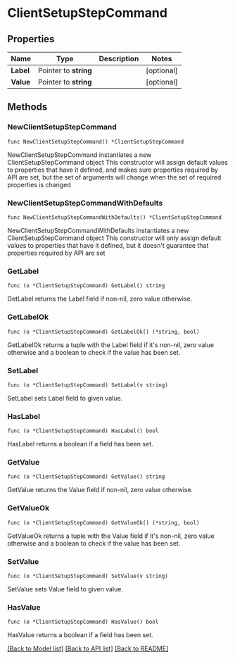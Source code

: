 # ClientSetupStepCommand

## Properties

Name | Type | Description | Notes
------------ | ------------- | ------------- | -------------
**Label** | Pointer to **string** |  | [optional] 
**Value** | Pointer to **string** |  | [optional] 

## Methods

### NewClientSetupStepCommand

`func NewClientSetupStepCommand() *ClientSetupStepCommand`

NewClientSetupStepCommand instantiates a new ClientSetupStepCommand object
This constructor will assign default values to properties that have it defined,
and makes sure properties required by API are set, but the set of arguments
will change when the set of required properties is changed

### NewClientSetupStepCommandWithDefaults

`func NewClientSetupStepCommandWithDefaults() *ClientSetupStepCommand`

NewClientSetupStepCommandWithDefaults instantiates a new ClientSetupStepCommand object
This constructor will only assign default values to properties that have it defined,
but it doesn't guarantee that properties required by API are set

### GetLabel

`func (o *ClientSetupStepCommand) GetLabel() string`

GetLabel returns the Label field if non-nil, zero value otherwise.

### GetLabelOk

`func (o *ClientSetupStepCommand) GetLabelOk() (*string, bool)`

GetLabelOk returns a tuple with the Label field if it's non-nil, zero value otherwise
and a boolean to check if the value has been set.

### SetLabel

`func (o *ClientSetupStepCommand) SetLabel(v string)`

SetLabel sets Label field to given value.

### HasLabel

`func (o *ClientSetupStepCommand) HasLabel() bool`

HasLabel returns a boolean if a field has been set.

### GetValue

`func (o *ClientSetupStepCommand) GetValue() string`

GetValue returns the Value field if non-nil, zero value otherwise.

### GetValueOk

`func (o *ClientSetupStepCommand) GetValueOk() (*string, bool)`

GetValueOk returns a tuple with the Value field if it's non-nil, zero value otherwise
and a boolean to check if the value has been set.

### SetValue

`func (o *ClientSetupStepCommand) SetValue(v string)`

SetValue sets Value field to given value.

### HasValue

`func (o *ClientSetupStepCommand) HasValue() bool`

HasValue returns a boolean if a field has been set.


[[Back to Model list]](../README.md#documentation-for-models) [[Back to API list]](../README.md#documentation-for-api-endpoints) [[Back to README]](../README.md)


